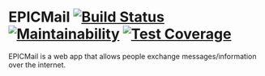 # EPICMail  [![Build Status](https://travis-ci.com/hadeoh/EPICMail.svg?branch=develop)](https://travis-ci.com/hadeoh/EPICMail)  [![Maintainability](https://api.codeclimate.com/v1/badges/c177a4ddcd637c2e9dcd/maintainability)](https://codeclimate.com/github/hadeoh/EPICMail/maintainability)  [![Test Coverage](https://api.codeclimate.com/v1/badges/c177a4ddcd637c2e9dcd/test_coverage)](https://codeclimate.com/github/hadeoh/EPICMail/test_coverage)

EPICMail is a web app that allows people exchange messages/information over the internet.
